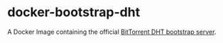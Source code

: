 # docker-bootstrap-dht
A Docker Image containing the official [BitTorrent DHT bootstrap server](https://github.com/bittorrent/bootstrap-dht).
